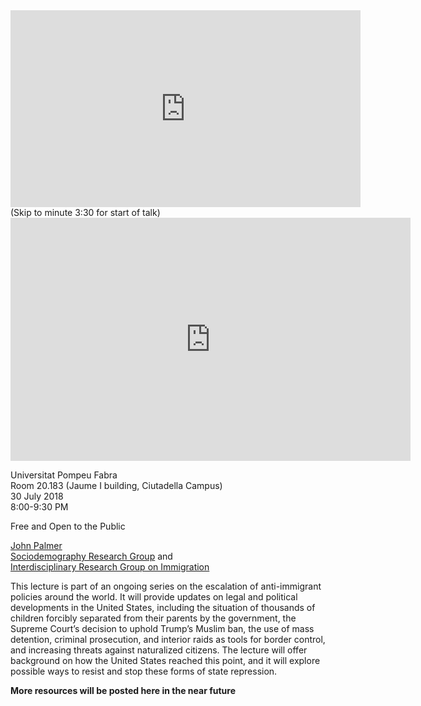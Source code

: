 <iframe src="https://www.facebook.com/plugins/video.php?href=https%3A%2F%2Fwww.facebook.com%2Fjohnrbpalmer%2Fvideos%2F10156537321414253%2F&show_text=0&width=560" width="560" height="315" style="border:none;overflow:hidden" scrolling="no" frameborder="0" allowTransparency="true" allowFullScreen="true"></iframe>
(Skip to minute 3:30 for start of talk)


<iframe src="https://docs.google.com/presentation/d/e/2PACX-1vT2Ng80XaG3Hr6z6uU-pVSe2lFQKDPP8SQj1fvkRpU_HSNt8S7jZt6JGhALFskwfIKEKL9_NBExOJPb/embed?start=false&loop=false&delayms=3000" frameborder="0" width="640" height="389" allowfullscreen="true" mozallowfullscreen="true" webkitallowfullscreen="true"></iframe>

Universitat Pompeu Fabra  
Room 20.183 (Jaume I building, Ciutadella Campus)  
30 July 2018  
8:00-9:30 PM

Free and Open to the Public

[John Palmer](http://johnrbpalmer.com)  
[Sociodemography Research Group](https://www.upf.edu/web/demosoc) and  
[Interdisciplinary Research Group on Immigration](https://www.upf.edu/web/gritim)

This lecture is part of an ongoing series on the escalation of anti-immigrant policies around the world. It will provide updates on legal and political developments in the United States, including the situation of thousands of children forcibly separated from their parents by the government, the Supreme Court’s decision to uphold Trump’s Muslim ban, the use of mass detention, criminal prosecution, and interior raids as tools for border control, and increasing threats against naturalized citizens. The lecture will offer background on how the United States reached this point, and it will explore possible ways to resist and stop these forms of state repression. 


**More resources will be posted here in the near future**


